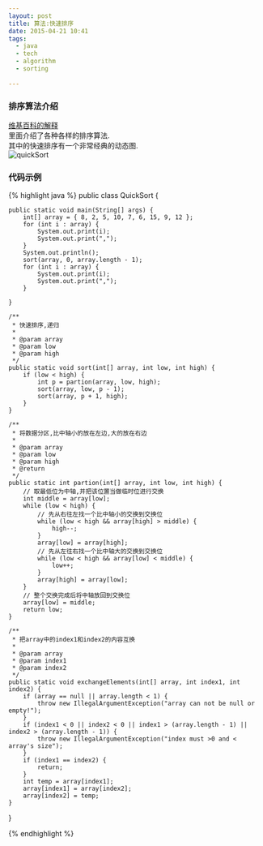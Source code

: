```yaml
---
layout: post
title: 算法:快速排序
date: 2015-04-21 10:41
tags:
  - java
  - tech
  - algorithm
  - sorting
  
---
```


### 排序算法介绍 ###
[维基百科的解释](http://en.wikipedia.org/wiki/Sorting_algorithm)  
里面介绍了各种各样的排序算法.  
其中的快速排序有一个非常经典的动态图.  
![quickSort](http://upload.wikimedia.org/wikipedia/commons/6/6a/Sorting_quicksort_anim.gif)

### 代码示例 ###

{% highlight java %}
public class QuickSort {

    public static void main(String[] args) {
        int[] array = { 8, 2, 5, 10, 7, 6, 15, 9, 12 };
        for (int i : array) {
            System.out.print(i);
            System.out.print(",");
        }
        System.out.println();
        sort(array, 0, array.length - 1);
        for (int i : array) {
            System.out.print(i);
            System.out.print(",");
        }

    }

    /**
     * 快速排序,递归
     * 
     * @param array
     * @param low
     * @param high
     */
    public static void sort(int[] array, int low, int high) {
        if (low < high) {
            int p = partion(array, low, high);
            sort(array, low, p - 1);
            sort(array, p + 1, high);
        }
    }

    /**
     * 将数据分区,比中轴小的放在左边,大的放在右边
     * 
     * @param array
     * @param low
     * @param high
     * @return
     */
    public static int partion(int[] array, int low, int high) {
        // 取最低位为中轴,并把该位置当做临时位进行交换
        int middle = array[low];
        while (low < high) {
            // 先从右往左找一个比中轴小的交换到交换位
            while (low < high && array[high] > middle) {
                high--;
            }
            array[low] = array[high];
            // 先从左往右找一个比中轴大的交换到交换位
            while (low < high && array[low] < middle) {
                low++;
            }
            array[high] = array[low];
        }
        // 整个交换完成后将中轴放回到交换位
        array[low] = middle;
        return low;
    }

    /**
     * 把array中的index1和index2的内容互换
     * 
     * @param array
     * @param index1
     * @param index2
     */
    public static void exchangeElements(int[] array, int index1, int index2) {
        if (array == null || array.length < 1) {
            throw new IllegalArgumentException("array can not be null or empty!");
        }
        if (index1 < 0 || index2 < 0 || index1 > (array.length - 1) || index2 > (array.length - 1)) {
            throw new IllegalArgumentException("index must >0 and < array's size");
        }
        if (index1 == index2) {
            return;
        }
        int temp = array[index1];
        array[index1] = array[index2];
        array[index2] = temp;
    }

}

{% endhighlight %}